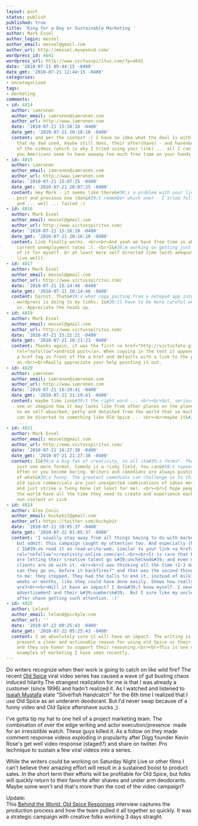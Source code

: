 ```yaml
---
layout: post
status: publish
published: true
title: 'King for a Day or Sustainable Marketing '
author: Mark Essel
author_login: messel
author_email: messel@gmail.com
author_url: http://messel.myopenid.com/
wordpress_id: 4641
wordpress_url: http://www.victusspiritus.com/?p=4641
date: '2010-07-21 05:44:15 -0400'
date_gmt: '2010-07-21 12:44:15 -0400'
categories:
- Uncategorized
tags:
- marketing
comments:
- id: 4814
  author: iamronen
  author_email: iamronen@iamronen.com
  author_url: http://www.iamronen.com
  date: '2010-07-21 15:10:18 -0400'
  date_gmt: '2010-07-21 20:10:18 -0400'
  content: and per the context :) I have no idea what the deal is with Old Spice (except
    that my dad used, maybe still does, their aftershave) - and haven&#39;t seen any
    of the videos (which is why I tried using your link) ... all I can say is that
    you Americans seem to have waaaay too much free time on your hands!
- id: 4815
  author: iamronen
  author_email: iamronen@iamronen.com
  author_url: http://www.iamronen.com
  date: '2010-07-21 15:07:25 -0400'
  date_gmt: '2010-07-21 20:07:25 -0400'
  content: Hey Mark - it seems like there&#39;s a problem with your links .. in this
    post and previous one (don&#39;t remember which one) - I tried following a link
    and ... well ... failed :)
- id: 4816
  author: Mark Essel
  author_email: messel@gmail.com
  author_url: http://www.victusspiritus.com/
  date: '2010-07-21 15:16:10 -0400'
  date_gmt: '2010-07-21 20:16:10 -0400'
  content: Link finally works. <br><br>And yeah we have free time in abundance with
    current unemployment rates :(. <br>I&#39;m working on getting just one lifetime
    of it for myself. Or at least more self directed time (with adequate income to
    live well).
- id: 4817
  author: Mark Essel
  author_email: messel@gmail.com
  author_url: http://www.victusspiritus.com/
  date: '2010-07-21 15:14:40 -0400'
  date_gmt: '2010-07-21 20:14:40 -0400'
  content: Darnit. That&#39;s what copy pasting from a notepad app into the android
    wordpress is doing to my links. I&#39;ll have to be more careful when typing them
    in. Appreciate the heads up.
- id: 4819
  author: Mark Essel
  author_email: messel@gmail.com
  author_url: http://www.victusspiritus.com/
  date: '2010-07-21 15:21:21 -0400'
  date_gmt: '2010-07-21 20:21:21 -0400'
  content: Thanks again, it was the first <a href="http://victusfate.github.io/victusspiritus/uncategorized/2010/07/17/first-post-from-android-a-taste-of-freedom/"
    rel="nofollow">android post</a>. When copying in the text it appends an extra
    a href tag in front of the a href and defaults with a link to the page/post you&#39;re
    on.<br><br>Really appreciate your help pointing it out.
- id: 4820
  author: iamronen
  author_email: iamronen@iamronen.com
  author_url: http://www.iamronen.com
  date: '2010-07-21 16:19:41 -0400'
  date_gmt: '2010-07-21 21:19:41 -0400'
  content: maybe time isn&#39;t the right word ... <br><br>but, seriously, can you
    see or imagine how it may looks like from other places on the planet? It seems
    to me self-absorbed, petty and detached from the world that so much attention
    can be diverted to something like Old Spice ... <br><br>maybe it&#39;s just me
    ....
- id: 4821
  author: Mark Essel
  author_email: messel@gmail.com
  author_url: http://www.victusspiritus.com/
  date: '2010-07-21 16:27:38 -0400'
  date_gmt: '2010-07-21 21:27:38 -0400'
  content: I&#39;m a big fan of creativity, in all it&#39;s forms*. The videos are
    just one more format. Comedy is a risky field. You can&#39;t repeat yourself too
    often or you become boring. Writers and comedians are always pushing the limits
    of what&#39;s funny. The greatest comedians can challenge us to think.<br><br>These
    old spice commercials are just unexpected combinations of ideas merged together
    and just strike a funny bone (at least for me). <br><br>I hope people all over
    the world have all the time they need to create and experience each others creations.<br><br>*
    non violent or sick
- id: 4824
  author: Alex Covic
  author_email: buckybit@gmail.com
  author_url: https://twitter.com/buckybit
  date: '2010-07-21 20:05:37 -0400'
  date_gmt: '2010-07-22 01:05:37 -0400'
  content: 'I usually stay away from all things having to do with marketing and advertisement,
    but admit: this campaign caught my attention too. And especially the back-story
    ( I&#39;ve read it on read-write-web, similar to your link <a href="http://creativity-online.com"
    rel="nofollow">creativity-online.com</a>).<br><br>It is rare that big ad-companies
    are letting their creative talent go &#39;unchecked&#39; and even more rare, that
    clients are ok with it. <br><br>I was thinking all the time (2-3 days) "how long
    can they go on, before it backfires?" and that was the second thing that was astounding
    to me: they stopped. They had the balls to end it, instead of milking it for maybe
    weeks or months, like they could have done easily. Shows how really smart they
    are?<br><br>Will it have an impact? I don&#39;t know myself. I never understood
    advertisement and their &#39;numbers&#39;. But I sure like my uncles favorite
    after shave getting such attention. :)'
- id: 4825
  author: Leland
  author_email: leland@pickple.com
  author_url: ''
  date: '2010-07-22 00:25:43 -0400'
  date_gmt: '2010-07-22 05:25:43 -0400'
  content: I am absolutely sure it will have an impact. The writing is amazing, they
    present a clear and actionable reason for using old Spice vs their competitors
    and they use humor to support their reasoning.<br><br>This is one of the best
    examples of marketing I have seen recently.
---
```

<p>Do writers recognize when their work is going to catch on like wild fire? The recent <a href="http://www.youtube.com/watch?v=uLTIowBF0kE">Old Spice</a> viral video series has caused a wave of gut busting chaos induced hilarity.The strangest realization for me is that I was already a customer (since 1996) and hadn't realized it. As I watched and listened to <a class="zem_slink" title="Isaiah Mustafa" rel="imdb" href="http://www.imdb.com/name/nm2390461/">Isaiah Mustafa</a> state "Silverfish Handcatch" for the 6th time I realized that I use Old Spice as an underarm deodorant. But I'd never swap because of a funny video and Old Spice aftershave sucks ;).</p>
<p>I've gotta tip my hat to one hell of a project marketing team. The combination of over the edge writing and actor execution/presence  made for an irresistible watch. These guys killed it. As a follow on they made comment response videos exploding in popularity after Digg founder Kevin Rose's get well video response (staged?) and share on twitter. Pro technique to sustain a few viral videos into a series.</p>
<p>While the writers could be working on Saturday Night Live or other films I can't believe their amazing effort will result in a sustained boost to product sales. In the short term their efforts will be profitable for Old Spice, but folks will quickly return to their favorite after shaves and under arm deodorants. Maybe some won't and that's more than the cost of the video campaign?</p>
<p>Update:<br />
This <a href="http://creativity-online.com/news/behind-the-work-old-spice-responses/144947">Behind the World: Old Spice Responses</a> interview captures the production process and how the team pulled it all together so quickly. It was a strategic campaign with creative folks working 3 days straight.</p>
